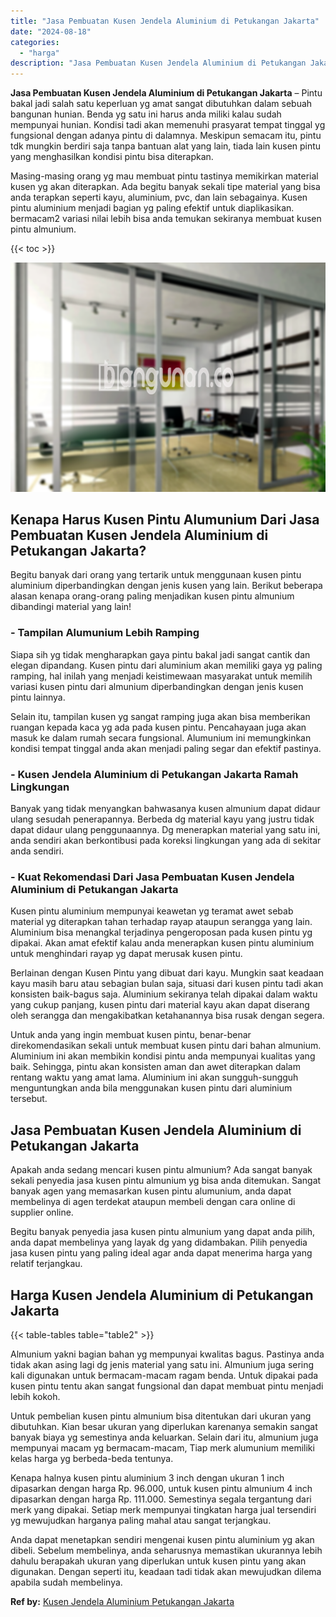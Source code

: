 ```yaml
---
title: "Jasa Pembuatan Kusen Jendela Aluminium di Petukangan Jakarta"
date: "2024-08-18"
categories: 
  - "harga"
description: "Jasa Pembuatan Kusen Jendela Aluminium di Petukangan Jakarta. Anda dapat menetapkan sendiri mengenai kusen pintu aluminium yg akan dibeli. Sebelum membelinya..."
---
```


**Jasa Pembuatan Kusen Jendela Aluminium di Petukangan Jakarta** – Pintu bakal jadi salah satu keperluan yg amat sangat dibutuhkan dalam sebuah bangunan hunian. Benda yg satu ini harus anda miliki kalau sudah mempunyai hunian. Kondisi tadi akan memenuhi prasyarat tempat tinggal yg fungsional dengan adanya pintu di dalamnya. Meskipun semacam itu, pintu tdk mungkin berdiri saja tanpa bantuan alat yang lain, tiada lain kusen pintu yang menghasilkan kondisi pintu bisa diterapkan.

Masing-masing orang yg mau membuat pintu tastinya memikirkan material kusen yg akan diterapkan. Ada begitu banyak sekali tipe material yang bisa anda terapkan seperti kayu, aluminium, pvc, dan lain sebagainya. Kusen pintu aluminium menjadi bagian yg paling efektif untuk diaplikasikan. bermacam2 variasi nilai lebih bisa anda temukan sekiranya membuat kusen pintu almunium.

{{< toc >}}

![Jasa Pembuatan Kusen Jendela Aluminium di Petukangan Jakarta](/images/harga-kusen-jendela-alumunium-43.png)

## Kenapa Harus Kusen Pintu Alumunium Dari Jasa Pembuatan Kusen Jendela Aluminium di Petukangan Jakarta?

Begitu banyak dari orang yang tertarik untuk menggunaan kusen pintu aluminium diperbandingkan dengan jenis kusen yang lain. Berikut beberapa alasan kenapa orang-orang paling menjadikan kusen pintu almunium dibandingi material yang lain!

### \- Tampilan Alumunium Lebih Ramping

Siapa sih yg tidak mengharapkan gaya pintu bakal jadi sangat cantik dan elegan dipandang. Kusen pintu dari aluminium akan memiliki gaya yg paling ramping, hal inilah yang menjadi keistimewaan masyarakat untuk memilih variasi kusen pintu dari almunium diperbandingkan dengan jenis kusen pintu lainnya.

Selain itu, tampilan kusen yg sangat ramping juga akan bisa memberikan ruangan kepada kaca yg ada pada kusen pintu. Pencahayaan juga akan masuk ke dalam rumah secara fungsional. Alumunium ini memungkinkan kondisi tempat tinggal anda akan menjadi paling segar dan efektif pastinya.

### \- Kusen Jendela Aluminium di Petukangan Jakarta Ramah Lingkungan

Banyak yang tidak menyangkan bahwasanya kusen almunium dapat didaur ulang sesudah penerapannya. Berbeda dg material kayu yang justru tidak dapat didaur ulang penggunaannya. Dg menerapkan material yang satu ini, anda sendiri akan berkontibusi pada koreksi lingkungan yang ada di sekitar anda sendiri.

### \- Kuat Rekomendasi Dari Jasa Pembuatan Kusen Jendela Aluminium di Petukangan Jakarta

Kusen pintu aluminium mempunyai keawetan yg teramat awet sebab material yg diterapkan tahan terhadap rayap ataupun serangga yang lain. Aluminium bisa menangkal terjadinya pengeroposan pada kusen pintu yg dipakai. Akan amat efektif kalau anda menerapkan kusen pintu aluminium untuk menghindari rayap yg dapat merusak kusen pintu.

Berlainan dengan Kusen Pintu yang dibuat dari kayu. Mungkin saat keadaan kayu masih baru atau sebagian bulan saja, situasi dari kusen pintu tadi akan konsisten baik-bagus saja. Aluminium sekiranya telah dipakai dalam waktu yang cukup panjang, kusen pintu dari material kayu akan dapat diserang oleh serangga dan mengakibatkan ketahanannya bisa rusak dengan segera.

Untuk anda yang ingin membuat kusen pintu, benar-benar direkomendasikan sekali untuk membuat kusen pintu dari bahan almunium. Aluminium ini akan membikin kondisi pintu anda mempunyai kualitas yang baik. Sehingga, pintu akan konsisten aman dan awet diterapkan dalam rentang waktu yang amat lama. Aluminium ini akan sungguh-sungguh menguntungkan anda bila menggunakan kusen pintu dari aluminium tersebut.

## Jasa Pembuatan Kusen Jendela Aluminium di Petukangan Jakarta

Apakah anda sedang mencari kusen pintu almunium? Ada sangat banyak sekali penyedia jasa kusen pintu almunium yg bisa anda ditemukan. Sangat banyak agen yang memasarkan kusen pintu alumunium, anda dapat membelinya di agen terdekat ataupun membeli dengan cara online di supplier online.

Begitu banyak penyedia jasa kusen pintu almunium yang dapat anda pilih, anda dapat membelinya yang layak dg yang didambakan. Pilih penyedia jasa kusen pintu yang paling ideal agar anda dapat menerima harga yang relatif terjangkau.

## Harga Kusen Jendela Aluminium di Petukangan Jakarta

{{< table-tables table="table2" >}}

Almunium yakni bagian bahan yg mempunyai kwalitas bagus. Pastinya anda tidak akan asing lagi dg jenis material yang satu ini. Almunium juga sering kali digunakan untuk bermacam-macam ragam benda. Untuk dipakai pada kusen pintu tentu akan sangat fungsional dan dapat membuat pintu menjadi lebih kokoh.

Untuk pembelian kusen pintu almunium bisa ditentukan dari ukuran yang dibutuhkan. Kian besar ukuran yang diperlukan karenanya semakin sangat banyak biaya yg semestinya anda keluarkan. Selain dari itu, almunium juga mempunyai macam yg bermacam-macam, Tiap merk alumunium memiliki kelas harga yg berbeda-beda tentunya.

Kenapa halnya kusen pintu aluminium 3 inch dengan ukuran 1 inch dipasarkan dengan harga Rp. 96.000, untuk kusen pintu almunium 4 inch dipasarkan dengan harga Rp. 111.000. Semestinya segala tergantung dari merk yang dipakai. Setiap merk mempunyai tingkatan harga jual tersendiri yg mewujudkan harganya paling mahal atau sangat terjangkau.

Anda dapat menetapkan sendiri mengenai kusen pintu aluminium yg akan dibeli. Sebelum membelinya, anda seharusnya memastikan ukurannya lebih dahulu berapakah ukuran yang diperlukan untuk kusen pintu yang akan digunakan. Dengan seperti itu, keadaan tadi tidak akan mewujudkan dilema apabila sudah membelinya.

**Ref by:** [Kusen Jendela Aluminium Petukangan Jakarta](https://id.wikipedia.org/wiki/Kusen)
